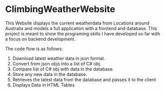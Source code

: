 # ClimbingWeatherWebsite

This Website displays the current weatherdata from Locations around Australia and models a full application with a frontend and database.
This project is meant to show the programing skills I have developed so far with a focus on backend development.

The code flow is as follows:
1.  Download latest weather data in json format.
2.  Convert from json objs into a list of C# obj.
3.  Compare list of C# obj with data in the database.
4.  Store any new data in the database.
5.  Retrieves the latest data from the database and passes it to the client
6.  Displays Data in HTML Tables
